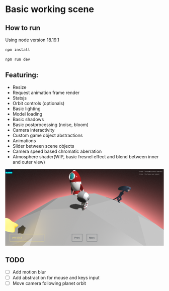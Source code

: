 # Basic working scene

## How to run

Using node version 18.19.1

```bash
npm install
```

```bash
npm run dev
```

## Featuring:

- Resize
- Request animation frame render
- Statsjs
- Orbit controls (optionals)
- Basic lighting
- Model loading
- Basic shadows
- Basic postprocessing (noise, bloom)
- Camera interactivity
- Custom game object abstractions
- Animations
- Slider between scene objects
- Camera speed based chromatic aberration
- Atmosphere shader(WIP, basic fresnel effect and blend between inner and outer view)

![img.png](doc/img.png)

## TODO

- [ ] Add motion blur
- [ ] Add abstraction for mouse and keys input
- [ ] Move camera following planet orbit
